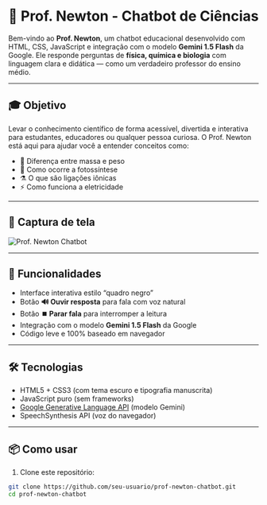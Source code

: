 # 🧪 Prof. Newton - Chatbot de Ciências

Bem-vindo ao **Prof. Newton**, um chatbot educacional desenvolvido com HTML, CSS, JavaScript e integração com o modelo **Gemini 1.5 Flash** da Google. Ele responde perguntas de **física, química e biologia** com linguagem clara e didática — como um verdadeiro professor do ensino médio.

---

## 🎓 Objetivo

Levar o conhecimento científico de forma acessível, divertida e interativa para estudantes, educadores ou qualquer pessoa curiosa. O Prof. Newton está aqui para ajudar você a entender conceitos como:

- 📐 Diferença entre massa e peso  
- 🌱 Como ocorre a fotossíntese  
- ⚗️ O que são ligações iônicas  
- ⚡ Como funciona a eletricidade  

---

## 📸 Captura de tela

![Prof. Newton Chatbot](screenshot.png) <!-- Você pode adicionar uma imagem real aqui depois -->

---

## 🚀 Funcionalidades

- Interface interativa estilo “quadro negro”
- Botão **🔊 Ouvir resposta** para fala com voz natural
- Botão **⏹️ Parar fala** para interromper a leitura
- Integração com o modelo **Gemini 1.5 Flash** da Google
- Código leve e 100% baseado em navegador

---

## 🛠️ Tecnologias

- HTML5 + CSS3 (com tema escuro e tipografia manuscrita)
- JavaScript puro (sem frameworks)
- [Google Generative Language API](https://makersuite.google.com/) (modelo Gemini)
- SpeechSynthesis API (voz do navegador)

---

## 📦 Como usar

1. Clone este repositório:

```bash
git clone https://github.com/seu-usuario/prof-newton-chatbot.git
cd prof-newton-chatbot
